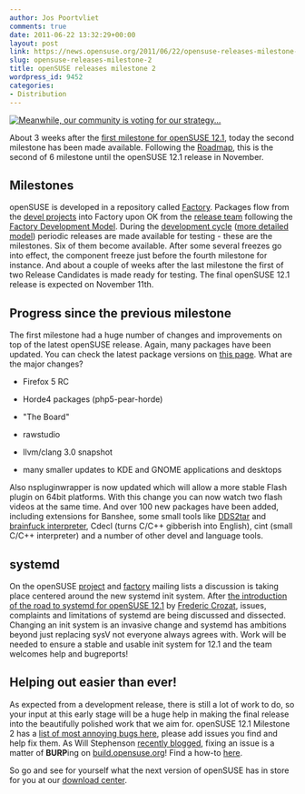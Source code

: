 ```yaml
---
author: Jos Poortvliet
comments: true
date: 2011-06-22 13:32:29+00:00
layout: post
link: https://news.opensuse.org/2011/06/22/opensuse-releases-milestone-2/
slug: opensuse-releases-milestone-2
title: openSUSE releases milestone 2
wordpress_id: 9452
categories:
- Distribution
---
```


[![Meanwhile, our community is voting for our strategy...](http://lizards.opensuse.org/wp-content/uploads/2011/06/geeko-cast-my-vote.png)](http://lizards.opensuse.org/2011/06/19/aux-armes-citoyens-et-cetera/)

About 3 weeks after the [first milestone for openSUSE 12.1](http://news.opensuse.org/2011/06/01/first-step-towards-12-1-with-milestone-1/), today the second milestone has been made available. Following the [Roadmap](http://en.opensuse.org/openSUSE:Roadmap), this is the second of 6 milestone until the openSUSE 12.1 release in November.<!-- more -->


## Milestones


openSUSE is developed in a repository called [Factory](http://opensuse.org/Portal:Factory). Packages flow from the [devel projects](http://nl.opensuse.org/openSUSE:Build_Service_Collaboration#Devel_Project_maintainer.27s_workflow) into Factory upon OK from the [release team](http://en.opensuse.org/openSUSE:Release_team) following the [Factory Development Model](http://en.opensuse.org/openSUSE:Factory_development_model). During the [development cycle](http://en.opensuse.org/openSUSE:Roadmap) ([more detailed model](http://www.suse.de/~coolo/opensuse_12.1/)) periodic releases are made available for testing - these are the milestones. Six of them become available. After some several freezes go into effect, the component freeze just before the fourth milestone for instance. And about a couple of weeks after the last milestone the first of two Release Candidates is made ready for testing. The final openSUSE 12.1 release is expected on November 11th.


## Progress since the previous milestone


The first milestone had a huge number of changes and improvements on top of the latest openSUSE release. Again, many packages have been updated. You can check the latest package versions on [this page](http://en.opensuse.org/openSUSE:Factory_versions). What are the major changes?



	
  * Firefox 5 RC

	
  * Horde4 packages (php5-pear-horde)

	
  * "The Board"

	
  * rawstudio

	
  * llvm/clang 3.0 snapshot

	
  * many smaller updates to KDE and GNOME applications and desktops


Also nspluginwrapper is now updated which will allow a more stable Flash plugin on 64bit platforms. With this change you can now watch two flash videos at the same time. And over 100 new packages have been added, including extensions for Banshee, some small tools like [DDS2tar](http://software.opensuse.org/search?q=dds2tar) and [brainfuck interpreter](http://brainfuck.tk/), Cdecl (turns C/C++ gibberish into English), cint (small C/C++ interpreter) and a number of other devel and language tools.


## systemd


On the openSUSE [project](http://lists.opensuse.org/opensuse-project/) and [factory](http://lists.opensuse.org/opensuse-factory/) mailing lists a discussion is taking place centered around the new systemd init system. After [the introduction of the road to systemd for openSUSE 12.1](http://lists.opensuse.org/opensuse-factory/2011-06/msg00210.html) by [Frederic Crozat](http://blog.crozat.net/2011/06/road-to-systemd-for-opensuse-121.html), issues, complaints and limitations of systemd are being discussed and dissected. Changing an init system is an invasive change and systemd has ambitions beyond just replacing sysV not everyone always agrees with. Work will be needed to ensure a stable and usable init system for 12.1 and the team welcomes help and bugreports!


## Helping out easier than ever!


As expected from a development release, there is still a lot of work to do, so your input at this early stage will be a huge help in making the final release into the beautifully polished work that we aim for. openSUSE 12.1 Milestone 2 has a [list of most annoying bugs here](http://en.opensuse.org/openSUSE:Most_annoying_bugs_12.1_dev), please add issues you find and help fix them. As Will Stephenson [recently blogged](http://lizards.opensuse.org/2011/05/16/have-you-burped-yet-today/), fixing an issue is a matter of **BURP**ing on [build.opensuse.org](http://build.opensuse.org)! Find a how-to [here](http://en.opensuse.org/openSUSE:Build_Service_Collaboration#Example_with_web_interface).

So go and see for yourself what the next version of openSUSE has in store for you at our [download center](http://software.opensuse.org/developer).
